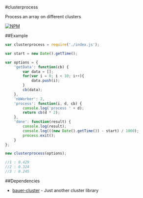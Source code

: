 #clusterprocess

Process an array on different clusters

[![NPM](https://nodei.co/npm/clusterprocess.png)](https://nodei.co/npm/clusterprocess/)

##Example

```javascript
var clusterprocess = require('./index.js');

var start = new Date().getTime();

var options = {
    'getData': function(cb) {
        var data = [];
        for(var i = 0; i < 10; i++){
            data.push(i);
        }
        cb(data);
    },
    'nbWorker': 2,
    'process': function(i, d, cb) {
        console.log('process ' + d);
        return cb(d * 2);
    },
    'done': function(result) {
        console.log(result);
        console.log(((new Date().getTime()) - start) / 1000);
        process.exit();
    }
};

new clusterprocess(options);

//1 : 0.429
//2 : 0.324
//3 : 0.245
```

##Dependencies

- [bauer-cluster](https://github.com/yneves/node-bauer-cluster) - Just another cluster library
